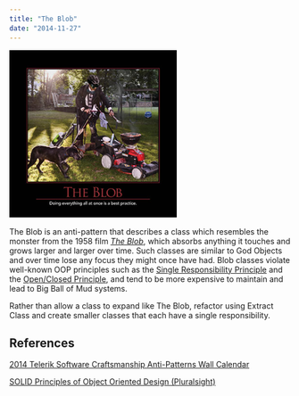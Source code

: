 ```yaml
---
title: "The Blob"
date: "2014-11-27"
---
```


![The_Blob_Sept_2014](images/The_Blob_Sept_2014-300x300.png)

The Blob is an anti-pattern that describes a class which resembles the monster from the 1958 film [_The Blob_](http://www.imdb.com/title/tt0051418/?ref_=nv_sr_2), which absorbs anything it touches and grows larger and larger over time. Such classes are similar to God Objects and over time lose any focus they might once have had. Blob classes violate well-known OOP principles such as the [Single Responsibility Principle](http://deviq.com/single-responsibility-principle) and the [Open/Closed Principle](http://deviq.com/open-closed-principle), and tend to be more expensive to maintain and lead to Big Ball of Mud systems.

Rather than allow a class to expand like The Blob, refactor using Extract Class and create smaller classes that each have a single responsibility.

## References

[2014 Telerik Software Craftsmanship Anti-Patterns Wall Calendar](http://gear.telerik.com/)

[SOLID Principles of Object Oriented Design (Pluralsight)](http://pluralsight.com/training/courses/TableOfContents?courseName=principles-oo-design&highlight=)
